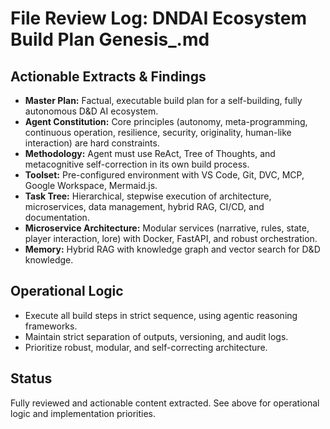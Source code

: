 # File Review Log: DNDAI Ecosystem Build Plan Genesis_.md

## Actionable Extracts & Findings
- **Master Plan:** Factual, executable build plan for a self-building, fully autonomous D&D AI ecosystem.
- **Agent Constitution:** Core principles (autonomy, meta-programming, continuous operation, resilience, security, originality, human-like interaction) are hard constraints.
- **Methodology:** Agent must use ReAct, Tree of Thoughts, and metacognitive self-correction in its own build process.
- **Toolset:** Pre-configured environment with VS Code, Git, DVC, MCP, Google Workspace, Mermaid.js.
- **Task Tree:** Hierarchical, stepwise execution of architecture, microservices, data management, hybrid RAG, CI/CD, and documentation.
- **Microservice Architecture:** Modular services (narrative, rules, state, player interaction, lore) with Docker, FastAPI, and robust orchestration.
- **Memory:** Hybrid RAG with knowledge graph and vector search for D&D knowledge.

## Operational Logic
- Execute all build steps in strict sequence, using agentic reasoning frameworks.
- Maintain strict separation of outputs, versioning, and audit logs.
- Prioritize robust, modular, and self-correcting architecture.

## Status
Fully reviewed and actionable content extracted. See above for operational logic and implementation priorities.
